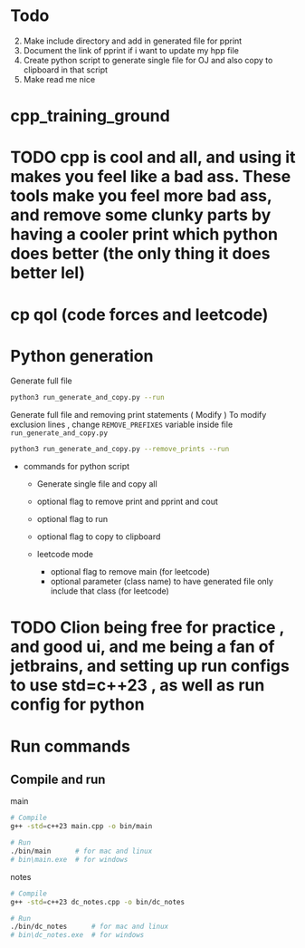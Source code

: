 # Todo

2. Make include directory and add in generated file for pprint
3. Document the link of pprint if i want to update my hpp file
4. Create python script to generate single file for OJ and also copy to clipboard in that script
5. Make read me nice
# cpp_training_ground

# TODO cpp is cool and all, and using it makes you feel like a bad ass. These tools make you feel more bad ass, and remove some clunky parts by having a cooler print which python does better (the only thing it does better lel) 


# cp qol (code forces and leetcode)

# Python generation

Generate full file 
```bash
python3 run_generate_and_copy.py --run
```

Generate full file and removing print statements ( Modify )
To modify exclusion lines , change `REMOVE_PREFIXES` variable inside file `run_generate_and_copy.py` 
```bash
python3 run_generate_and_copy.py --remove_prints --run 
```
- commands for python script 
  - Generate single file and copy all
  - optional flag to remove print and pprint and cout
  - optional flag to run 
  
  
  - optional flag to copy to clipboard 
  - leetcode mode 
      - optional flag to remove main (for leetcode)
      - optional parameter (class name) to have generated file only include that class  (for leetcode)

# TODO Clion being free for practice , and good ui, and me being a fan of jetbrains, and setting up run configs to use std=c++23 , as well as run config for python

# 

# Run commands

## Compile and run

main
```bash
# Compile
g++ -std=c++23 main.cpp -o bin/main

# Run
./bin/main      # for mac and linux
# bin\main.exe  # for windows
```

notes
```bash
# Compile
g++ -std=c++23 dc_notes.cpp -o bin/dc_notes

# Run
./bin/dc_notes      # for mac and linux
# bin\dc_notes.exe  # for windows
```
